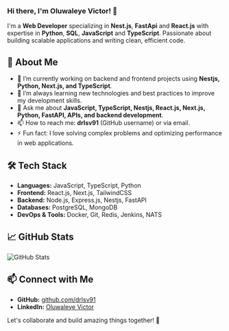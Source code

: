 ### Hi there, I'm Oluwaleye Victor! 👋

I'm a **Web Developer** specializing in **Nest.js**, **FastApi** and **React.js** with expertise in **Python**, **SQL**, **JavaScript** and **TypeScript**. Passionate about building scalable applications and writing clean, efficient code.

## 🚀 About Me
- 🔭 I’m currently working on backend and frontend projects using **Nestjs, Python, Next.js, and TypeScript**.
- 🌱 I’m always learning new technologies and best practices to improve my development skills.
- 💬 Ask me about **JavaScript, TypeScript, Nestjs, React.js, Next.js, Python, FastAPI, APIs, and backend development**.
- 📫 How to reach me: **drlsv91** (GitHub username) or via email.
- ⚡ Fun fact: I love solving complex problems and optimizing performance in web applications.

## 🛠️ Tech Stack
- **Languages:** JavaScript, TypeScript, Python
- **Frontend:** React.js, Next.js, TailwindCSS
- **Backend:** Node.js, Express.js, Nestjs, FastAPI
- **Databases:** PostgreSQL, MongoDB
- **DevOps & Tools:** Docker, Git, Redis, Jenkins, NATS

## 📈 GitHub Stats
![GitHub Stats](https://github-readme-stats.vercel.app/api?username=drlsv91&show_icons=true&theme=radical)

## 📫 Connect with Me
- **GitHub:** [github.com/drlsv91](https://github.com/drlsv91)
- **LinkedIn:** [Oluwaleye Victor](https://www.linkedin.com/in/oluwaleye-victor/)


Let's collaborate and build amazing things together! 🚀

